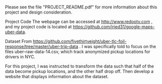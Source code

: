 Please see the file "PROJECT_README.pdf" for more information about this project and design consideration. 

Project Code
The webpage can be accessed at http://www.redootv.com , and my project code is located at
https://github.com/jried31/google-maps-uber-data.

Dataset
From https://github.com/fivethirtyeight/uber-tlc-foil-response/tree/master/uber-trip-data . I was specifically told to focus on the files uber-raw-data-<month>14.csv, which track anonymized pickup locations for drivers in NYC.

For this project, I was instructed to transform the data such that half of the data become pickup
locations, and the other half drop off. Then develop a website that displays information about
the dataset.
